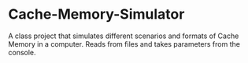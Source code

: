 # Cache-Memory-Simulator
A class project that simulates different scenarios and formats of Cache Memory in a computer. Reads from files and takes parameters from the console.
